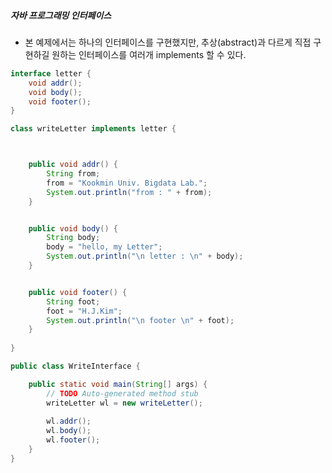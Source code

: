##### 자바 프로그래밍 인터페이스
* 본 예제에서는 하나의 인터페이스를 구현했지만, 추상(abstract)과 다르게 직접 구현하길 원하는 인터페이스를 여러개 implements 할 수 있다.

```Java
interface letter {
	void addr();
	void body();
	void footer();
}

class writeLetter implements letter {



	public void addr() {
		String from;
		from = "Kookmin Univ. Bigdata Lab.";
		System.out.println("from : " + from);
	}


	public void body() {
		String body;
		body = "hello, my Letter";
		System.out.println("\n letter : \n" + body);
	}


	public void footer() {
		String foot;
		foot = "H.J.Kim";
		System.out.println("\n footer \n" + foot);
	}
	
}

public class WriteInterface {

	public static void main(String[] args) {
		// TODO Auto-generated method stub
		writeLetter wl = new writeLetter();
		
		wl.addr();
		wl.body();
		wl.footer();
	}
}
```

